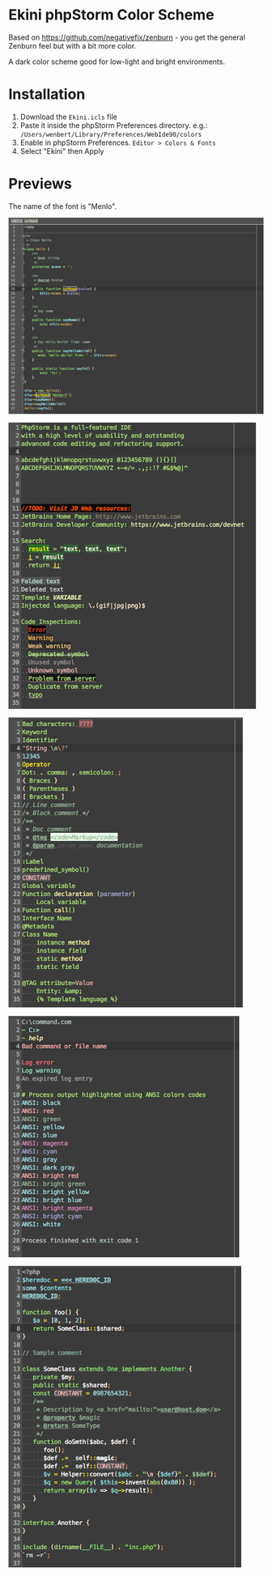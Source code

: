 # Ekini phpStorm Color Scheme
Based on https://github.com/negativefix/zenburn - you get the general Zenburn feel but with a bit more color. 

A dark color scheme good for low-light and bright environments.

# Installation
1. Download the `Ekini.icls` file
2. Paste it inside the phpStorm Preferences directory. e.g.: `/Users/wenbert/Library/Preferences/WebIde90/colors`
3. Enable in phpStorm Preferences. `Editor > Colors & Fonts` 
4. Select "Ekini" then Apply

# Previews
The name of the font is "Menlo".

![Ekini Screenshot 0](https://raw.githubusercontent.com/wenbert/ekini-phpstorm/master/screenshot_00.png)

![Ekini Screenshot 1](https://raw.githubusercontent.com/wenbert/ekini-phpstorm/master/screenshot_01.png)

![Ekini Screenshot 2](https://raw.githubusercontent.com/wenbert/ekini-phpstorm/master/screenshot_02.png)

![Ekini Screenshot 3](https://raw.githubusercontent.com/wenbert/ekini-phpstorm/master/screenshot_03.png)

![Ekini Screenshot 4](https://raw.githubusercontent.com/wenbert/ekini-phpstorm/master/screenshot_04.png)



